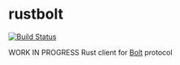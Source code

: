 # rustbolt
[![Build Status](https://travis-ci.com/miro662/lasagne.svg?token=a81ijMCp8wiTV7BwkoZm&branch=master)](https://travis-ci.com/miro662/lasagne)

WORK IN PROGRESS
Rust client for [Bolt](https://boltprotocol.org/) protocol